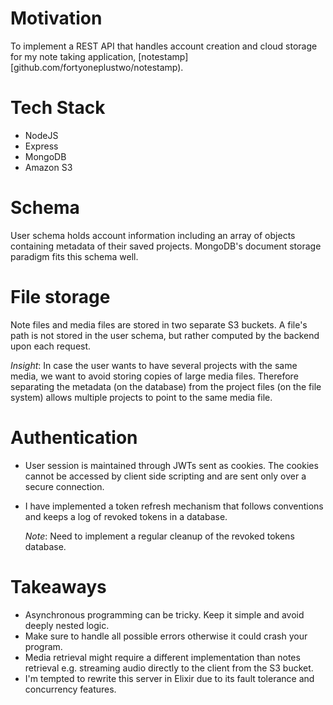 # Motivation
To implement a REST API that handles account creation and cloud storage for my note taking application, [notestamp][github.com/fortyoneplustwo/notestamp).

# Tech Stack
- NodeJS
- Express
- MongoDB
- Amazon S3

# Schema
User schema holds account information including an array of objects containing metadata of their saved projects. MongoDB's document storage paradigm fits this schema well.

# File storage
Note files and media files are stored in two separate S3 buckets. A file's path is not stored in the user schema, but rather computed by the backend upon each request.

*Insight*: In case the user wants to have several projects with the same media, we want to avoid storing copies of large media files. Therefore separating the metadata (on the database)
from the project files (on the file system) allows multiple projects to point to the same media file.

# Authentication
- User session is maintained through JWTs sent as cookies. The cookies cannot be accessed by client side scripting and are sent only over a secure connection.
- I have implemented a token refresh mechanism that follows conventions and keeps a log of revoked tokens in a database.

  *Note*: Need to implement a regular cleanup of the revoked tokens database.

# Takeaways
- Asynchronous programming can be tricky. Keep it simple and avoid deeply nested logic.
- Make sure to handle all possible errors otherwise it could crash your program.
- Media retrieval might require a different implementation than notes retrieval e.g. streaming audio directly to the client from the S3 bucket.
- I'm tempted to rewrite this server in Elixir due to its fault tolerance and concurrency features.
